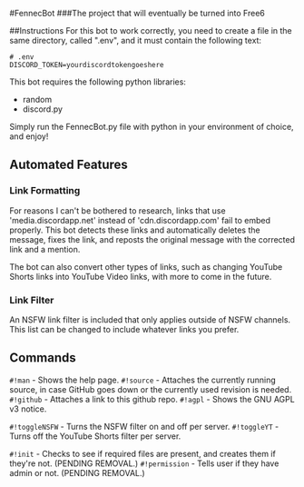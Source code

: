 #FennecBot
###The project that will eventually be turned into Free6

##Instructions
For this bot to work correctly, you need to create a file in the same directory, called ".env", and it must contain the following text:

```
# .env
DISCORD_TOKEN=yourdiscordtokengoeshere
```

This bot requires the following python libraries:
* random
* discord.py

Simply run the FennecBot.py file with python in your environment of choice, and enjoy!

## Automated Features

### Link Formatting

For reasons I can't be bothered to research, links that use 'media.discordapp.net' instead of 'cdn.discordapp.com' fail to embed properly. This bot detects these links and automatically deletes the message, fixes the link, and reposts the original message with the corrected link and a mention.

The bot can also convert other types of links, such as changing YouTube Shorts links into YouTube Video links, with more to come in the future.

### Link Filter

An NSFW link filter is included that only applies outside of NSFW channels. This list can be changed to include whatever links you prefer.

## Commands

`#!man` - Shows the help page.
`#!source` - Attaches the currently running source, in case GitHub goes down or the currently used revision is needed.
`#!github` - Attaches a link to this github repo.
`#!agpl` - Shows the GNU AGPL v3 notice.

`#!toggleNSFW` - Turns the NSFW filter on and off per server.
`#!toggleYT` - Turns off the YouTube Shorts filter per server.

`#!init` - Checks to see if required files are present, and creates them if they're not. (PENDING REMOVAL.)
`#!permission` - Tells user if they have admin or not. (PENDING REMOVAL.)

